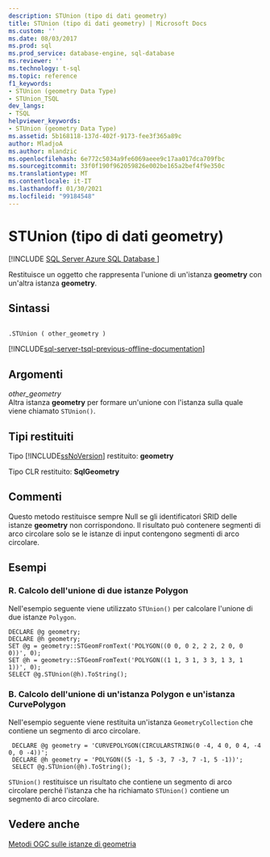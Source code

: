 ```yaml
---
description: STUnion (tipo di dati geometry)
title: STUnion (tipo di dati geometry) | Microsoft Docs
ms.custom: ''
ms.date: 08/03/2017
ms.prod: sql
ms.prod_service: database-engine, sql-database
ms.reviewer: ''
ms.technology: t-sql
ms.topic: reference
f1_keywords:
- STUnion (geometry Data Type)
- STUnion_TSQL
dev_langs:
- TSQL
helpviewer_keywords:
- STUnion (geometry Data Type)
ms.assetid: 5b168118-137d-402f-9173-fee3f365a89c
author: MladjoA
ms.author: mlandzic
ms.openlocfilehash: 6e772c5034a9fe6069aeee9c17aa017dca709fbc
ms.sourcegitcommit: 33f0f190f962059826e002be165a2bef4f9e350c
ms.translationtype: MT
ms.contentlocale: it-IT
ms.lasthandoff: 01/30/2021
ms.locfileid: "99184548"
---
```

# <a name="stunion-geometry-data-type"></a>STUnion (tipo di dati geometry)
[!INCLUDE [SQL Server Azure SQL Database ](../../includes/applies-to-version/sql-asdb.md)]

Restituisce un oggetto che rappresenta l'unione di un'istanza **geometry** con un'altra istanza **geometry**.
  
## <a name="syntax"></a>Sintassi  
  
```  
  
.STUnion ( other_geometry )  
```  
  
[!INCLUDE[sql-server-tsql-previous-offline-documentation](../../includes/sql-server-tsql-previous-offline-documentation.md)]

## <a name="arguments"></a>Argomenti
 *other_geometry*  
 Altra istanza **geometry** per formare un'unione con l'istanza sulla quale viene chiamato `STUnion()`.  
  
## <a name="return-types"></a>Tipi restituiti  
 Tipo [!INCLUDE[ssNoVersion](../../includes/ssnoversion-md.md)] restituito: **geometry**  
  
 Tipo CLR restituito: **SqlGeometry**  
  
## <a name="remarks"></a>Commenti  
 Questo metodo restituisce sempre Null se gli identificatori SRID delle istanze **geometry** non corrispondono. Il risultato può contenere segmenti di arco circolare solo se le istanze di input contengono segmenti di arco circolare.  
  
## <a name="examples"></a>Esempi  
  
### <a name="a-computing-the-union-of-two-polygon-instances"></a>R. Calcolo dell'unione di due istanze Polygon  
 Nell'esempio seguente viene utilizzato `STUnion()` per calcolare l'unione di due istanze `Polygon`.  
  
```  
DECLARE @g geometry;  
DECLARE @h geometry;  
SET @g = geometry::STGeomFromText('POLYGON((0 0, 0 2, 2 2, 2 0, 0 0))', 0);  
SET @h = geometry::STGeomFromText('POLYGON((1 1, 3 1, 3 3, 1 3, 1 1))', 0);  
SELECT @g.STUnion(@h).ToString();  
```  
  
### <a name="b-computing-the-union-of-a-polygon-instance-with-a-curvepolygon-instance"></a>B. Calcolo dell'unione di un'istanza Polygon e un'istanza CurvePolygon  
 Nell'esempio seguente viene restituita un'istanza `GeometryCollection` che contiene un segmento di arco circolare.  
  
```
 DECLARE @g geometry = 'CURVEPOLYGON(CIRCULARSTRING(0 -4, 4 0, 0 4, -4 0, 0 -4))';  
 DECLARE @h geometry = 'POLYGON((5 -1, 5 -3, 7 -3, 7 -1, 5 -1))';  
 SELECT @g.STUnion(@h).ToString();
 ```  
  
 `STUnion()` restituisce un risultato che contiene un segmento di arco circolare perché l'istanza che ha richiamato `STUnion()` contiene un segmento di arco circolare.  
  
## <a name="see-also"></a>Vedere anche  
 [Metodi OGC sulle istanze di geometria](../../t-sql/spatial-geometry/ogc-methods-on-geometry-instances.md)  
  
  

